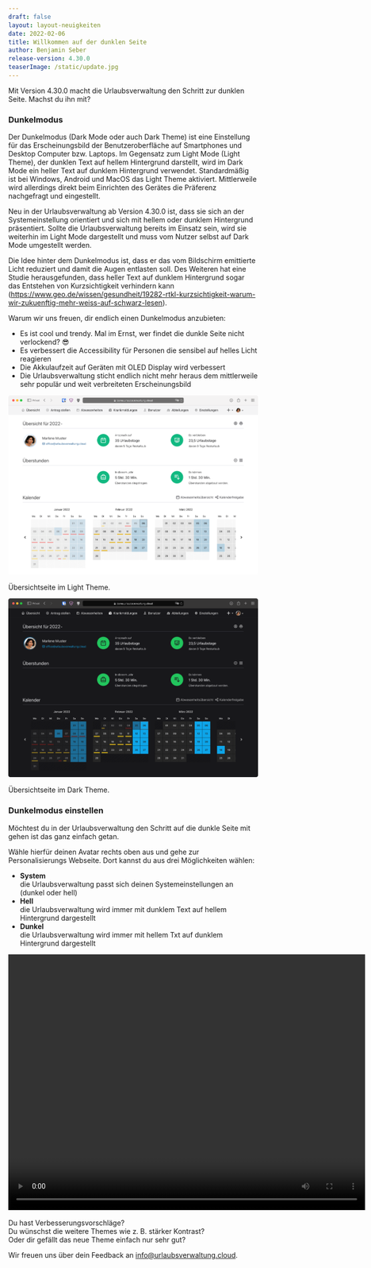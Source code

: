 ```yaml
---
draft: false
layout: layout-neuigkeiten
date: 2022-02-06
title: Willkommen auf der dunklen Seite
author: Benjamin Seber
release-version: 4.30.0
teaserImage: /static/update.jpg
---
```


Mit Version 4.30.0 macht die Urlaubsverwaltung den Schritt zur dunklen Seite. Machst du ihn mit?

<!-- more -->

### Dunkelmodus

Der Dunkelmodus (Dark Mode oder auch Dark Theme) ist eine Einstellung für das Erscheinungsbild der Benutzeroberfläche auf Smartphones und Desktop Computer bzw. Laptops.
Im Gegensatz zum Light Mode (Light Theme), der dunklen Text auf hellem Hintergrund darstellt, wird im Dark Mode ein heller Text auf dunklem Hintergrund verwendet.
Standardmäßig ist bei Windows, Android und MacOS das Light Theme aktiviert. Mittlerweile wird allerdings direkt beim Einrichten
des Gerätes die Präferenz nachgefragt und eingestellt.

Neu in der Urlaubsverwaltung ab Version 4.30.0 ist, dass sie sich an der Systemeinstellung orientiert und
sich mit hellem oder dunklem Hintergrund präsentiert. Sollte die Urlaubsverwaltung bereits im Einsatz sein,
wird sie weiterhin im Light Mode dargestellt und muss vom Nutzer selbst auf Dark Mode umgestellt werden.

Die Idee hinter dem Dunkelmodus ist, dass er das vom Bildschirm emittierte Licht reduziert und damit die Augen entlasten soll.
Des Weiteren hat eine Studie herausgefunden, dass heller Text auf dunklem Hintergrund sogar das Entstehen von Kurzsichtigkeit verhindern kann
(https://www.geo.de/wissen/gesundheit/19282-rtkl-kurzsichtigkeit-warum-wir-zukuenftig-mehr-weiss-auf-schwarz-lesen).

Warum wir uns freuen, dir endlich einen Dunkelmodus anzubieten:

* Es ist cool und trendy. Mal im Ernst, wer findet die dunkle Seite nicht verlockend? 😎
* Es verbessert die Accessibility für Personen die sensibel auf helles Licht reagieren
* Die Akkulaufzeit auf Geräten mit OLED Display wird verbessert
* Die Urlaubsverwaltung sticht endlich nicht mehr heraus dem mittlerweile sehr populär und weit verbreiteten Erscheinungsbild

<div class="flex my-8 gap-4 flex-col md:flex-row">
    <div>
      <picture>
          <source srcset="uv-theme-light.avif" type="image/avif" />
          <source srcset="uv-theme-light.webp" type="image/webp" />
          <img
            src="uv-theme-light.png"
            alt="Urlaubsverwaltung Übersichtseite im Light Theme"
            decoding="async"
            loading="lazy"
            class="rounded-lg"
          />
      </picture>
      <p class="text-sm text-center">Übersichtseite im Light Theme.</p>
    </div>
    <div>
      <picture>
          <source srcset="uv-theme-dark.avif" type="image/avif" />
          <source srcset="uv-theme-dark.webp" type="image/webp" />
          <img
            src="uv-theme-dark.png"
            alt="Urlaubsverwatlung Übersichtseite im Dark Theme"
            decoding="async"
            class="rounded-lg"
          />
      </picture>
      <p class="text-sm text-center">Übersichtseite im Dark Theme.</p>
    </div>
</div>

### Dunkelmodus einstellen

Möchtest du in der Urlaubsverwaltung den Schritt auf die dunkle Seite mit gehen ist das ganz einfach getan.

Wähle hierfür deinen Avatar rechts oben aus und gehe zur Personalisierungs Webseite. Dort kannst du aus drei Möglichkeiten wählen:

- **System**  
  die Urlaubsverwaltung passt sich deinen Systemeinstellungen an (dunkel oder hell)
- **Hell**  
  die Urlaubsverwaltung wird immer mit dunklem Text auf hellem Hintergrund dargestellt
- **Dunkel**  
  die Urlaubsverwaltung wird immer mit hellem Txt auf dunklem Hintergrund dargestellt

<video controls width="720" height="515" class="my-8">
  <source src="uv-theme-configuration.mp4" type="video/mp4">
</video>

Du hast Verbesserungsvorschläge?  
Du wünschst die weitere Themes wie z. B. stärker Kontrast?  
Oder dir gefällt das neue Theme einfach nur sehr gut?

Wir freuen uns über dein Feedback an <a href="mailto:info@urlaubsverwaltung.cloud?subject=Feedback">info@urlaubsverwaltung.cloud</a>.




